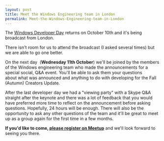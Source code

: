 ```yaml
---
layout: post
title: Meet the Windows Engineering team in London
permalink: Meet-the-Windows-Engineering-team-in-London
---
```


The [Windows Developer Day](https://blogs.windows.com/buildingapps/2017/09/14/windows-developer-day-returns/) returns on October 10th and it's being broadcast from London.

There isn't room for us to attend the broadcast (I asked several times) but we are able to go one better.

On the next day  (**Wednesday 11th October**) we'll be joined by the members of the Windows engineering team who made the announcements for a special social, Q&A event. You'll be able to ask them your questions about what was announced and anything to do with developing for the Fall (Autumn) Creators Update.

After the last developer day we had a "viewing party" with a Skype Q&A straight after the keynote and there was a lot of feedback that you would have preferred more time to reflect on the announcement before asking questions. Hopefully, 24 hours will be enough. There will also be the opportunity to ask any other questions of the team and it'll be great to meet up as a group again for the first time in a few months.

**If you'd like to come, [please register on Meetup](https://www.meetup.com/wpuguk/events/243674562/)** and we'll look forward to seeing you there.

